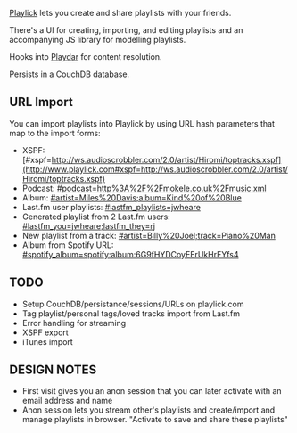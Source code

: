 [Playlick](http://www.playlick.com) lets you create and share playlists with your friends.

There's a UI for creating, importing, and editing playlists and an accompanying JS library for modelling playlists.

Hooks into [Playdar](http://www.playdar.org) for content resolution.

Persists in a CouchDB database.

URL Import
----------

You can import playlists into Playlick by using URL hash parameters that map to the import forms:

* XSPF: [#xspf=http://ws.audioscrobbler.com/2.0/artist/Hiromi/toptracks.xspf](http://www.playlick.com#xspf=http://ws.audioscrobbler.com/2.0/artist/Hiromi/toptracks.xspf)
* Podcast: [#podcast=http%3A%2F%2Fmokele.co.uk%2Fmusic.xml](http://www.playlick.com#podcast=http%3A%2F%2Fmokele.co.uk%2Fmusic.xml)
* Album: [#artist=Miles%20Davis;album=Kind%20of%20Blue](http://www.playlick.com#artist=Miles%20Davis;album=Kind%20of%20Blue)
* Last.fm user playlists: [#lastfm_playlists=jwheare](http://www.playlick.com#lastfm_playlists=jwheare)
* Generated playlist from 2 Last.fm users: [#lastfm_you=jwheare;lastfm_they=rj](http://www.playlick.com#lastfm_you=jwheare;lastfm_they=rj)
* New playlist from a track: [#artist=Billy%20Joel;track=Piano%20Man](http://www.playlick.com#artist=Billy%20Joel;track=Piano%20Man)
* Album from Spotify URL: [#spotify_album=spotify:album:6G9fHYDCoyEErUkHrFYfs4](http://www.playlick.com#spotify_album=spotify:album:6G9fHYDCoyEErUkHrFYfs4)

TODO
----

* Setup CouchDB/persistance/sessions/URLs on playlick.com
* Tag playlist/personal tags/loved tracks import from Last.fm
* Error handling for streaming
* XSPF export
* iTunes import

DESIGN NOTES
------------

* First visit gives you an anon session that you can later activate with an email address and name
* Anon session lets you stream other's playlists and create/import and manage playlists in browser. "Activate to save and share these playlists"
